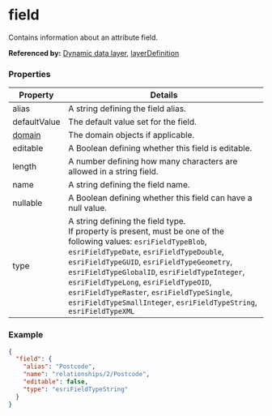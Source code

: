 # field

Contains information about an attribute field.

**Referenced by:** [Dynamic data layer](dynamicDataLayer_source.md), [layerDefinition](layerDefinition.md)

### Properties

| Property | Details
| --- | ---
| alias | A string defining the field alias.
| defaultValue | The default value set for the field.
| [domain](domain.md) | The domain objects if applicable.
| editable | A Boolean defining whether this field is editable.
| length | A number defining how many characters are allowed in a string field.
| name | A string defining the field name.
| nullable | A Boolean defining whether this field can have a null value.
| type | A string defining the field type.<br>If property is present, must be one of the following values: `esriFieldTypeBlob`, `esriFieldTypeDate`, `esriFieldTypeDouble`, `esriFieldTypeGUID`, `esriFieldTypeGeometry`, `esriFieldTypeGlobalID`, `esriFieldTypeInteger`, `esriFieldTypeLong`, `esriFieldTypeOID`, `esriFieldTypeRaster`, `esriFieldTypeSingle`, `esriFieldTypeSmallInteger`, `esriFieldTypeString`, `esriFieldTypeXML`


### Example

```json
{
  "field": {
    "alias": "Postcode",
    "name": "relationships/2/Postcode",
    "editable": false,
    "type": "esriFieldTypeString"
  }
}
```

